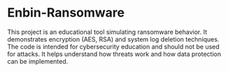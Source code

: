 # Enbin-Ransomware
This project is an educational tool simulating ransomware behavior. It demonstrates encryption (AES, RSA) and system log deletion techniques. The code is intended for cybersecurity education and should not be used for attacks. It helps understand how threats work and how data protection can be implemented.

